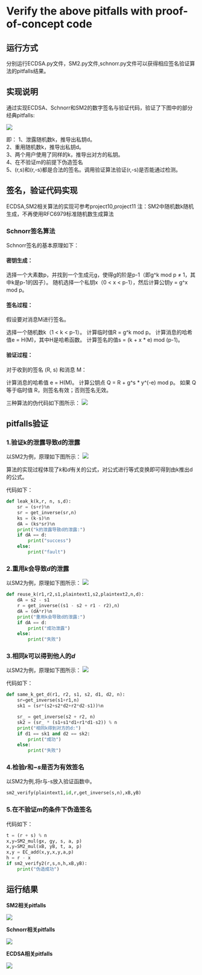 # Verify the above pitfalls with proof-of-concept code


## 运行方式
分别运行ECDSA.py文件，SM2.py文件,schnorr.py文件可以获得相应签名验证算法的pitfalls结果。

## 实现说明

​通过实现ECDSA、Schnorr和SM2的数字签名与验证代码，验证了下图中的部分经典pitfalls:

![](https://pic.imgdb.cn/item/64ccb3521ddac507cc79d118.jpg)

即：
1、泄露随机数k，推导出私钥d。<br>
2、重用随机数k，推导出私钥d。<br>
3、两个用户使用了同样的k，推导出对方的私钥。<br>
4、在不验证m的前提下伪造签名<br>
5、(r,s)和(r,-s)都是合法的签名。调用验证算法验证(r,-s)是否能通过检测。<br>


## 签名，验证代码实现
ECDSA,SM2相关算法的实现可参考project10,project11
注：SM2中随机数k随机生成，不再使用RFC6979标准随机数生成算法

### Schnorr签名算法
Schnorr签名的基本原理如下：

#### 密钥生成：

选择一个大素数p，并找到一个生成元g，使得g的阶是p-1（即g^k mod p ≠ 1，其中k是p-1的因子）。
随机选择一个私钥x（0 < x < p-1），然后计算公钥y = g^x mod p。

#### 签名过程：
假设要对消息M进行签名。

选择一个随机数k（1 < k < p-1）。
计算临时值R = g^k mod p。
计算消息的哈希值e = H(M)，其中H是哈希函数。
计算签名的值s = (k + x * e) mod (p-1)。
#### 验证过程：
对于收到的签名 (R, s) 和消息 M：

计算消息的哈希值 e = H(M)。
计算公钥点 Q = R + g^s * y^(-e) mod p。
如果 Q 等于临时值 R，则签名有效；否则签名无效。

三种算法的伪代码如下图所示：
![](https://pic.imgdb.cn/item/64ccbaa81ddac507cc8b5ad5.jpg)

## pitfalls验证

### 1.验证k的泄露导致d的泄露
以SM2为例，原理如下图所示：
![](https://pic.imgdb.cn/item/64ccbc3b1ddac507cc8efc04.jpg)


算法的实现过程体现了$k$和$d$有关的公式，对公式进行等式变换即可得到由k推出d的公式。

代码如下：

```python
def leak_k(k,r, n, s,d):
    sr = (s+r)%n
    sr = get_inverse(sr,n)
    ks = (k-s)%n
    dA = (ks*sr)%n
    print("k的泄露导致d的泄露:")
    if dA == d:
        print("success")
    else:
        print("fault")
```


### 2.重用$k$会导致$d$的泄露

以SM2为例，原理如下图所示：
![](https://pic.imgdb.cn/item/64ccc5b01ddac507cca5e7c7.jpg)

```python
def reuse_k(r1,r2,s1,plaintext1,s2,plaintext2,n,d):
    dA = s2 - s1
    r = get_inverse((s1 - s2 + r1 - r2),n)
    dA = (dA*r)%n
    print("重用k会导致d的泄露:")
    if dA == d:
        print("成功泄露")
    else:
        print("失败")
```


### 3.相同$k$可以得到他人的$d$
以SM2为例，原理如下图所示：
![](https://pic.imgdb.cn/item/64ccc61c1ddac507cca6e356.jpg)

代码如下：

```python
def same_k_get_d(r1, r2, s1, s2, d1, d2, n):
    sr=get_inverse(s1+r1,n)
    sk1 = (sr*(s2+s2*d2+r2*d2-s1))%n

    sr_ = get_inverse(s2 + r2, n)
    sk2 = (sr_ * (s1+s1*d1+r1*d1-s2)) % n
    print("相同k得到对方的d:")
    if d1 == sk1 and d2 == sk2:
        print("成功")
    else:
        print("失败")
```


### 4.检验$r$和$-s$是否为有效签名

以SM2为例,将r与-s放入验证函数中。
```python
sm2_verify(plaintext1,id,r,get_inverse(s,n),xB,yB)

```

### 5.在不验证$m$的条件下伪造签名
代码如下：
```python
t = (r + s) % n
x,y=SM2_mul(gx, gy, s, a, p)
x,y=SM2_mul(xB, yB, t, a, p)
x,y = EC_add(x,y,x,y,a,p)
h = r - x
if sm2_verify2(r,s,n,h,xB,yB):
    print("伪造成功")
```


## 运行结果

**SM2相关pitfalls**

![](https://pic.imgdb.cn/item/64cccbfa1ddac507ccb3e947.jpg)

**Schnorr相关pitfalls**

![](https://pic.imgdb.cn/item/64cccb1e1ddac507ccb1e959.jpg)

**ECDSA相关pitfalls**

![](https://pic.imgdb.cn/item/64cccafc1ddac507ccb19c6a.jpg)




